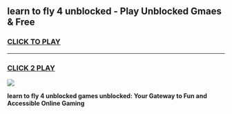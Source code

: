 
## learn to fly 4 unblocked - Play Unblocked Gmaes & Free
<h3>
<a href="https://news.freeplayer.one?title=learn_to_fly_4_unblocked&ref=16F">CLICK TO PLAY</a></h3>
<hr>

<h3>
<a href="https://news.freeplayer.one?title=learn_to_fly_4_unblocked&ref=16F">CLICK 2 PLAY</a>
  
</h3>

<a href="https://news.freeplayer.one?title=learn_to_fly_4_unblocked&ref=16F/"><img src="https://clearcache.store/games.png"></a>


**learn to fly 4 unblocked games unblocked: Your Gateway to Fun and Accessible Online Gaming**
